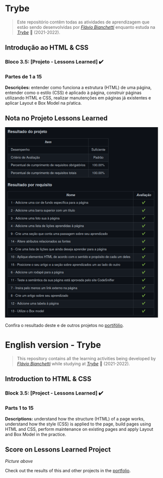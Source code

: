 
# Trybe

> Este repositório contêm todas as atividades de aprendizagem que estão sendo desenvolvidas por  _[Flávio Bianchetti](https://www.linkedin.com/in/flaviobianchetti/)_ enquanto estuda na _[Trybe](https://www.betrybe.com/)_ :rocket: (2021-2022).

## Introdução ao HTML & CSS


### Bloco 3.5: [Projeto - Lessons Learned] :heavy_check_mark:

### Partes de 1 a 15

**Descrições:** entender como funciona a estrutura (HTML) de uma página, entender como o estilo (CSS) é aplicado à página, construir páginas utilizando HTML e CSS, realizar manutenções em páginas já existentes e aplicar Layout e Box Model na pŕatica.

## Nota no Projeto Lessons Learned

<img src="./lessons_learned_project.png">

Confira o resultado deste e de outros projetos no <a target="_blank" href="https://flavio-bianchetti.github.io/">portifólio</a>.


# English version - Trybe

> This repository contains all the learning activities being developed by _[Flávio Bianchetti](https://www.linkedin.com/in/flaviobianchetti/)_ while studying at _[Trybe](https://www.betrybe.com/)_ :rocket: (2021-2022).

## Introduction to HTML & CSS


### Block 3.5: [Project - Lessons Learned] :heavy_check_mark:

### Parts 1 to 15

**Descriptions:** understand how the structure (HTML) of a page works, understand how the style (CSS) is applied to the page, build pages using HTML and CSS, perform maintenance on existing pages and apply Layout and Box Model in the practice.

## Score on Lessons Learned Project

_Picture above_

Check out the results of this and other projects in the <a target="_blank" href="https://flavio-bianchetti.github.io/">portfolio</a>.